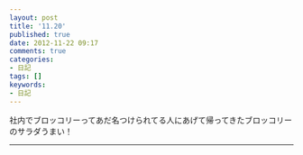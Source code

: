 ```yaml
---
layout: post
title: '11.20'
published: true
date: 2012-11-22 09:17
comments: true
categories:
- 日記
tags: []
keywords:
- 日記
---
```

社内でブロッコリーってあだ名つけられてる人にあげて帰ってきたブロッコリーのサラダうまい！

---

